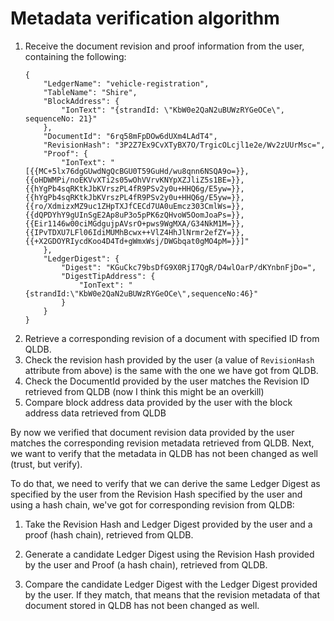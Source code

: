 # Metadata verification algorithm

1. Receive the document revision and proof information from the user, containing the following:
    ```
    {
        "LedgerName": "vehicle-registration",
        "TableName": "Shire",
        "BlockAddress": {
            "IonText": "{strandId: \"KbW0e2QaN2uBUWzRYGeOCe\", sequenceNo: 21}"
        },
        "DocumentId": "6rq58mFpDOw6dUXm4LAdT4",
        "RevisionHash": "3P2Z7Ex9CvXTyBX7O/TrgicOLcjl1e2e/Wv2zUUrMsc=",
        "Proof": {
            "IonText": "[{{MC+5lx76dgGUwdNgQcBGU0T59GuHd/wu8qnn6NSQA9o=}},{{oHDWMPi/noEKVvXTi2s05wOhVVrvKNYpXZJliZ5s1BE=}},{{hYgPb4sqRKtkJbKVrszPL4fR9PSv2y0u+HHQ6g/E5yw=}},{{hYgPb4sqRKtkJbKVrszPL4fR9PSv2y0u+HHQ6g/E5yw=}},{{ro/XdmizxMZ9uc1ZHpTXJfCECd7UA0uEmcz303CmlWs=}},{{dQPDYhY9gUInSgE2Ap8uP3o5pPK6zQHvoW5OomJoaPs=}},{{Eir1146w00ciMGdgujpAVsrO+pws9WgMXA/G34NkM1M=}},{{IPvTDXU7LFl06IdiMUMhBcwx++VlZ4HhJlNrmr2efZY=}},{{+X2GDOYRIycdKoo4D4Td+gWmxWsj/DWGbqat0gMO4pM=}}]"
        },
        "LedgerDigest": {
            "Digest": "KGuCkc79bsDfG9X0RjI7QgR/D4wlOarP/dKYnbnFjDo=",
            "DigestTipAddress": {
                "IonText": "{strandId:\"KbW0e2QaN2uBUWzRYGeOCe\",sequenceNo:46}"
            }
        }
    }
    ```
2. Retrieve a corresponding revision of a document with specified ID from QLDB.
3. Check the revision hash provided by the user (a value of `RevisionHash` attribute from above) is the same with the one we have got from QLDB.
4. Check the DocumentId provided by the user matches the Revision ID retrieved from QLDB (now I think this might be an overkill)
5. Compare block address data provided by the user with the block address data retrieved from QLDB

By now we verified that document revision data provided by the user matches the corresponding revision metadata retrieved from QLDB. Next, we want to verify that the metadata in QLDB has not been changed as well (trust, but verify).

To do that, we need to verify that we can derive the same Ledger Digest as specified by the user from the Revision Hash specified by the user and using a hash chain, we've got for corresponding revision from QLDB:

1. Take the Revision Hash and Ledger Digest provided by the user and a proof (hash chain), retrieved from QLDB. 

2. Generate a candidate Ledger Digest using the Revision Hash provided by the user and Proof (a hash chain), retrieved from QLDB.

3. Compare the candidate Ledger Digest with the Ledger Digest provided by the user. If they match, that means that the revision metadata of that document stored in QLDB has not been changed as well.